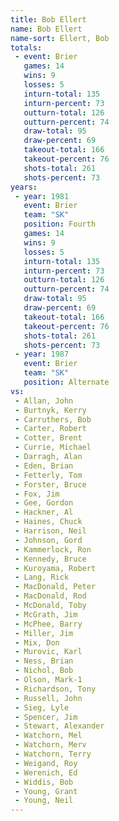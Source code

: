 ```yaml
---
title: Bob Ellert
name: Bob Ellert
name-sort: Ellert, Bob
totals:
 - event: Brier
   games: 14
   wins: 9
   losses: 5
   inturn-total: 135
   inturn-percent: 73
   outturn-total: 126
   outturn-percent: 74
   draw-total: 95
   draw-percent: 69
   takeout-total: 166
   takeout-percent: 76
   shots-total: 261
   shots-percent: 73
years:
 - year: 1981
   event: Brier
   team: "SK"
   position: Fourth
   games: 14
   wins: 9
   losses: 5
   inturn-total: 135
   inturn-percent: 73
   outturn-total: 126
   outturn-percent: 74
   draw-total: 95
   draw-percent: 69
   takeout-total: 166
   takeout-percent: 76
   shots-total: 261
   shots-percent: 73
 - year: 1987
   event: Brier
   team: "SK"
   position: Alternate
vs:
 - Allan, John
 - Burtnyk, Kerry
 - Carruthers, Bob
 - Carter, Robert
 - Cotter, Brent
 - Currie, Michael
 - Darragh, Alan
 - Eden, Brian
 - Fetterly, Tom
 - Forster, Bruce
 - Fox, Jim
 - Gee, Gordon
 - Hackner, Al
 - Haines, Chuck
 - Harrison, Neil
 - Johnson, Gord
 - Kammerlock, Ron
 - Kennedy, Bruce
 - Kuroyama, Robert
 - Lang, Rick
 - MacDonald, Peter
 - MacDonald, Rod
 - McDonald, Toby
 - McGrath, Jim
 - McPhee, Barry
 - Miller, Jim
 - Mix, Don
 - Murovic, Karl
 - Ness, Brian
 - Nichol, Bob
 - Olson, Mark-1
 - Richardson, Tony
 - Russell, John
 - Sieg, Lyle
 - Spencer, Jim
 - Stewart, Alexander
 - Watchorn, Mel
 - Watchorn, Merv
 - Watchorn, Terry
 - Weigand, Roy
 - Werenich, Ed
 - Widdis, Bob
 - Young, Grant
 - Young, Neil
---
```

